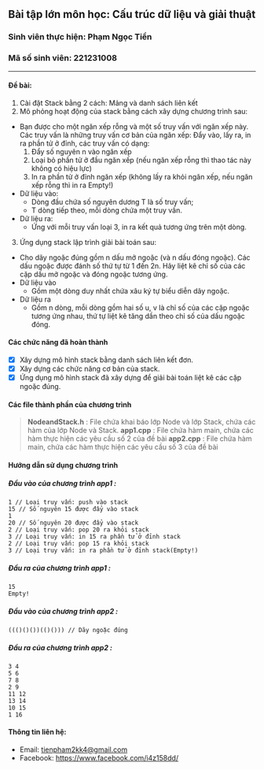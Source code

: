 ## Bài tập lớn môn học: Cấu trúc dữ liệu và giải thuật
### Sinh viên thực hiện: Phạm Ngọc Tiền
### Mã số sinh viên: 221231008
***
#### Đề bài:
1. Cài đặt Stack bằng 2 cách: Mảng và danh sách liên kết 
2. Mô phỏng hoạt động của stack bằng cách xây dựng chương trình sau: 
 - Bạn được cho một ngăn xếp rỗng và một số truy vấn với ngăn xếp này. Các truy vấn là những truy vấn cơ bản của ngăn xếp: Đẩy vào, lấy ra, in ra phần tử ở đỉnh, các truy vấn có dạng: 
   1. Đẩy số nguyên n vào ngăn xếp 
   2. Loại bỏ phần tử ở đầu ngăn xếp (nếu ngăn xếp rỗng thì thao tác này không có hiệu lực) 
   3. In ra phần tử ở đỉnh ngăn xếp (không lấy ra khỏi ngăn xếp, nếu ngăn xếp rỗng thì in ra Empty!) 
- Dữ liệu vào:
  + Dòng đầu chứa số nguyên dương T là số truy vấn; 
  + T dòng tiếp theo, mỗi dòng chứa một truy vấn. 
- Dữ liệu ra:
  + Ứng với mỗi truy vấn loại 3, in ra kết quả tương ứng trên một dòng. 

3. Ứng dụng stack lập trình giải bài toán sau: 
- Cho dãy ngoặc đúng gồm n dấu mở ngoặc (và n dấu đóng ngoặc). Các dấu ngoặc được đánh số thứ tự từ 1 đến 2n. Hãy liệt kê chỉ số của các cặp dấu mở ngoặc và đóng ngoặc tương ứng. 
- Dữ liệu vào 
  - Gồm một dòng duy nhất chứa xâu ký tự biểu diễn dãy ngoặc. 
- Dữ liệu ra 
  - Gồm n dòng, mỗi dòng gồm hai số u, v là chỉ số của các cặp ngoặc tương ứng nhau, thứ tự liệt kê tăng dần theo chỉ số của dấu ngoặc đóng. 

#### Các chức năng đã hoàn thành
- [x] Xây dựng mô hình stack bằng danh sách liên kết đơn.
- [x] Xây dựng các chức năng cơ bản của stack.
- [x] Ứng dụng mô hình stack đã xây dựng để giải bài toán liệt kê các cặp ngoặc đúng.

#### Các file thành phần của chương trình
> **NodeandStack.h** : File chứa khai báo lớp Node và lớp Stack, chứa các hàm của lớp Node và Stack.
> **app1.cpp** : File chứa hàm main, chứa các hàm thực hiện các yêu cầu số 2 của đề bài
> **app2.cpp** : File chứa hàm main, chứa các hàm thực hiện các yêu cầu số 3 của đề bài

#### Hướng dẫn sử dụng chương trình
##### Đầu vào của chương trình app1 :

```
1 // Loại truy vấn: push vào stack
15 // Số nguyên 15 được đẩy vào stack
1
20 // Số nguyên 20 được đẩy vào stack
2 // Loại truy vấn: pop 20 ra khỏi stack
3 // Loại truy vấn: in 15 ra phần tử ở đỉnh stack
2 // Loại truy vấn: pop 15 ra khỏi stack
3 // Loại truy vấn: in ra phần tử ở đỉnh stack(Empty!)
```
##### Đầu ra của chương trình app1 :
```
15
Empty! 
```



##### Đầu vào của chương trình app2 :

```
((()()())(()())) // Dãy ngoặc đúng
```
##### Đầu ra của chương trình app2 :
```
3 4
5 6
7 8
2 9
11 12
13 14
10 15
1 16
```

#### Thông tin liên hệ:
- Email: tienpham2kk4@gmail.com
- Facebook: https://www.facebook.com/i4z158dd/